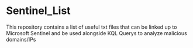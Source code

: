 # Sentinel_List
This repository contains a list of useful txt files that can be linked up to Microsoft Sentinel and be used alongside KQL Querys to analyze malicious domains/IPs
